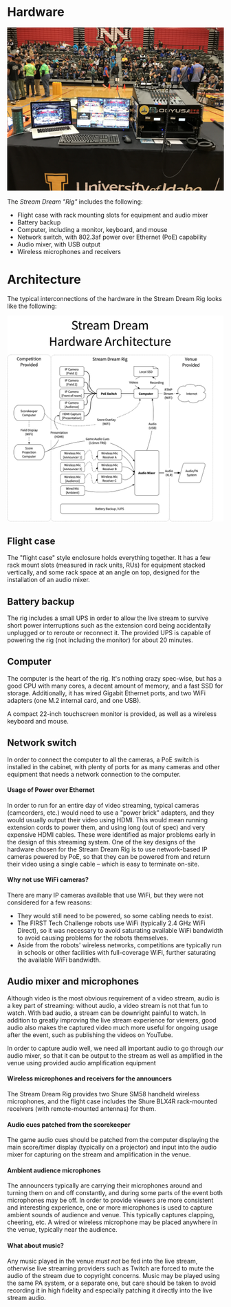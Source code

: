 # Hardware

![Typical Stream Dream hardware setup for use at an FTC competition](images/typical_rig_at_venue.jpg)

The *Stream Dream "Rig"* includes the following:
  - Flight case with rack mounting slots for equipment and audio mixer
  - Battery backup
  - Computer, including a monitor, keyboard, and mouse
  - Network switch, with 802.3af power over Ethernet (PoE) capability
  - Audio mixer, with USB output
  - Wireless microphones and receivers

# Architecture

The typical interconnections of the hardware in the Stream Dream Rig looks like the following:

![Hardware architecture of the Stream Dream](images/architecture/hardware_architecture.png)

## Flight case

The "flight case" style enclosure holds everything together. It has a few rack mount slots (measured in rack units, RUs) for equipment stacked vertically, and some rack space at an angle on top, designed for the installation of an audio mixer.

## Battery backup

The rig includes a small UPS in order to allow the live stream to survive short power interruptions such as the extension cord being accidentally unplugged or to reroute or reconnect it. The provided UPS is capable of powering the rig (not including the monitor) for about 20 minutes. 

## Computer

The computer is the heart of the rig. It's nothing crazy spec-wise, but has a good CPU with many cores, a decent amount of memory, and a fast SSD for storage. Additionally, it has wired Gigabit Ethernet ports, and two WiFi adapters (one M.2 internal card, and one USB).

A compact 22-inch touchscreen monitor is provided, as well as a wireless keyboard and mouse.

## Network switch

In order to connect the computer to all the cameras, a PoE switch is installed in the cabinet, with plenty of ports for as many cameras and other equipment that needs a network connection to the computer.

#### Usage of Power over Ethernet

In order to run for an entire day of video streaming, typical cameras (camcorders, etc.) would need to use a "power brick" adapters, and they would usually output their video using HDMI. This would mean running extension cords to power them, and using long (out of spec) and very expensive HDMI cables. These were identified as major problems early in the design of this streaming system. One of the key designs of the hardware chosen for the Stream Dream Rig is to use network-based IP cameras powered by PoE, so that they can be powered from and return their video using a single cable – which is easy to terminate on-site.

#### Why not use WiFi cameras?

There are many IP cameras available that use WiFi, but they were not considered for a few reasons:
* They would still need to be powered, so some cabling needs to exist.
* The FIRST Tech Challenge robots use WiFi (typically 2.4 GHz WiFi Direct), so it was necessary to avoid saturating available WiFi bandwidth to avoid causing problems for the robots themselves.
* Aside from the robots' wireless networks, competitions are typically run in schools or other facilities with full-coverage WiFi, further saturating the available WiFi bandwidth.

## Audio mixer and microphones

Although video is the most obvious requirement of a video stream, audio is a key part of streaming: without audio, a video stream is not that fun to watch. With bad audio, a stream can be downright painful to watch. In addition to greatly improving the live stream experience for viewers, good audio also makes the captured video much more useful for ongoing usage after the event, such as publishing the videos on YouTube.

In order to capture audio well, we need all important audio to go through *_our_* audio mixer, so that it can be output to the stream as well as amplified in the venue using provided audio amplification equipment 

#### Wireless microphones and receivers for the announcers

The Stream Dream Rig provides two Shure SM58 handheld wireless microphones, and the flight case includes the Shure BLX4R rack-mounted receivers (with remote-mounted antennas) for them.

#### Audio cues patched from the scorekeeper

The game audio cues should be patched from the computer displaying the main score/timer display (typically on a projector) and input into the audio mixer for capturing on the stream and amplification in the venue.

#### Ambient audience microphones

The announcers typically are carrying their microphones around and turning them on and off constantly, and during some parts of the event both microphones may be off. In order to provide viewers are more consistent and interesting experience, one or more microphones is used to capture ambient sounds of audience and venue. This typically captures clapping, cheering, etc. A wired or wireless microphone may be placed anywhere in the venue, typically near the audience. 

#### What about music?

Any music played in the venue _must not_ be fed into the live stream, otherwise live streaming providers such as Twitch are forced to mute the audio of the stream due to copyright concerns. Music may be played using the same PA system, or a separate one, but care should be taken to avoid recording it in high fidelity and especially patching it directly into the live stream audio.